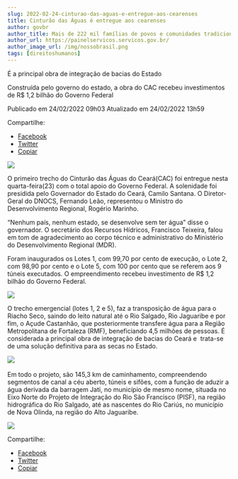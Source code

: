```yaml
---
slug: 2022-02-24-cinturao-das-aguas-e-entregue-aos-cearenses
title: Cinturão das Águas é entregue aos cearenses
author: govbr
author_title: Mais de 222 mil famílias de povos e comunidades tradicionais receberam alimentos em 2020
author_url: https://painelservicos.servicos.gov.br/
author_image_url: /img/nossobrasil.png
tags: [direitoshumanos]
---
```


É a principal obra de integração de bacias do Estado

Construída pelo governo do estado, a obra do CAC recebeu investimentos de R$ 1,2 bilhão do Governo Federal

<!--` `truncate` `-->

Publicado em 24/02/2022 09h03 Atualizado em 24/02/2022 13h59

Compartilhe: 
*   [Facebook](https://www.facebook.com/sharer.php?u=https://www.gov.br/dnocs/pt-br/assuntos/noticias/cinturao-das-aguas-e-entregue-aos-cearenses)
*    [Twitter](https://twitter.com/share?text=Cintur%C3%A3o%20das%20%C3%81guas%20%C3%A9%20entregue%20aos%20cearenses&url=https://www.gov.br/dnocs/resolveuid/81d7c47c50f8495ab6f6e75a68f9f95a)
*   [Copiar](https://www.gov.br/dnocs/pt-br/assuntos/noticias/cinturao-das-aguas-e-entregue-aos-cearenses)


![ ](https://www.gov.br/dnocs/pt-br/assuntos/noticias/cinturao-das-aguas-e-entregue-aos-cearenses/capa.jfif/@@images/61f8d9db-8fee-427b-a40d-7cdf6401969a.jpeg)

O primeiro trecho do Cinturão das Águas do Ceará(CAC) foi entregue nesta quarta-feira(23) com o total apoio do Governo Federal. A solenidade foi presidida pelo Governador do Estado do Ceará, Camilo Santana. O Diretor-Geral do DNOCS, Fernando Leão, representou o Ministro do Desenvolvimento Regional, Rogério Marinho. 

“Nenhum país, nenhum estado, se desenvolve sem ter água” disse o governador. O secretário dos Recursos Hídricos, Francisco Teixeira, falou em tom de agradecimento ao corpo técnico e administrativo do Ministério do Desenvolvimento Regional (MDR). 

Foram inaugurados os Lotes 1, com 99,70 por cento de execução, o Lote 2, com 98,90 por cento e o Lote 5, com 100 por cento que se referem aos 9 túneis executados. O empreendimento recebeu investimento de R$ 1,2 bilhão do Governo Federal.

![ ](https://www.gov.br/dnocs/pt-br/assuntos/noticias/cinturao-das-aguas-e-entregue-aos-cearenses/01foto.jpg)

O trecho emergencial (lotes 1, 2 e 5), faz a transposição de água para o Riacho Seco, saindo do leito natural até o Rio Salgado, Rio Jaguaribe e por fim, o Açude Castanhão, que posteriormente transfere água para a Região Metropolitana de Fortaleza (RMF), beneficiando 4,5 milhões de pessoas. É considerada a principal obra de integração de bacias do Ceará e  trata-se de uma solução definitiva para as secas no Estado.

![ ](https://www.gov.br/dnocs/pt-br/assuntos/noticias/cinturao-das-aguas-e-entregue-aos-cearenses/foto03.jfif) 

Em todo o projeto, são 145,3 km de caminhamento, compreendendo segmentos de canal a céu aberto, túneis e sifões, com a função de aduzir a água derivada da barragem Jati, no município de mesmo nome, situada no Eixo Norte do Projeto de Integração do Rio São Francisco (PISF), na região hidrográfica do Rio Salgado, até as nascentes do Rio Cariús, no município de Nova Olinda, na região do Alto Jaguaribe.

![ ](https://www.gov.br/dnocs/pt-br/assuntos/noticias/cinturao-das-aguas-e-entregue-aos-cearenses/foto2.jpg)

Compartilhe: 
*   [Facebook](https://www.facebook.com/sharer.php?u=https://www.gov.br/dnocs/pt-br/assuntos/noticias/cinturao-das-aguas-e-entregue-aos-cearenses)
*    [Twitter](https://twitter.com/share?text=Cintur%C3%A3o%20das%20%C3%81guas%20%C3%A9%20entregue%20aos%20cearenses&url=https://www.gov.br/dnocs/resolveuid/81d7c47c50f8495ab6f6e75a68f9f95a)
*   [Copiar](https://www.gov.br/dnocs/pt-br/assuntos/noticias/cinturao-das-aguas-e-entregue-aos-cearenses)
